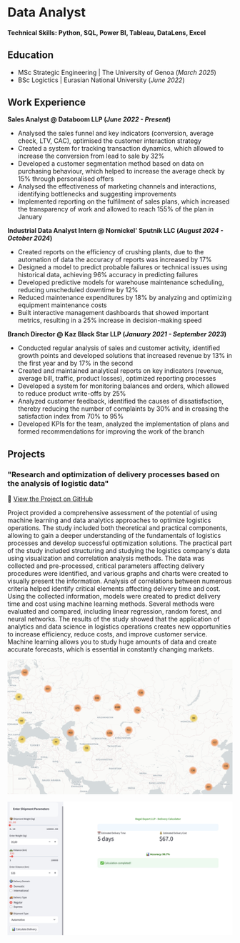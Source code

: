 # Data Analyst

#### Technical Skills: Python, SQL, Power BI, Tableau, DataLens, Excel

## Education						       		
- MSc Strategic Engineering	| The University of Genoa (_March 2025_)	 			        		
- BSc Logictics | Eurasian National University (_June 2022_)

## Work Experience
**Sales Analyst @ Databoom LLP (_June 2022 - Present_)**
- Analysed the sales funnel and key indicators (conversion, average check, LTV, CAC), optimised the customer interaction strategy
- Created a system for tracking transaction dynamics, which allowed to increase the conversion from lead to sale by 32%
- Developed a customer segmentation method based on data on purchasing behaviour, which helped to increase the average check by 15% through
personalised offers
- Analysed the effectiveness of marketing channels and interactions, identifying bottlenecks and suggesting improvements
- Implemented reporting on the fulfilment of sales plans, which increased the transparency of work and allowed to reach 155% of the plan in January

**Industrial Data Analyst Intern @ Nornickel' Sputnik LLC (_August 2024 - October 2024_)**
- Crеated reports on the efficiency of crushing plants, due to the automation of data the accuracy of reports was increased by 17%
- Designed a model to predict probable failures or technical issues using historical data, achieving 96% accuracy in predicting failures
- Developed predictive models for warehouse maintenance scheduling, reducing unscheduled downtime by 12%
- Reducеd maintenance expenditures by 18% by analyzing and optimizing equipment maintenance costs
- Built interactive management dashboards that showed important metrics, resulting in a 25% increase in decision-making speed

**Branch Director @ Kaz Black Star LLP (_January 2021 - September 2023_)**
- Conducted regular analysis of sales and customer activity, identified growth points and developed solutions that increased revenue by 13% in the first year and by 17% in the second
- Created and maintained analytical reports on key indicators (revenue, average bill, traffic, product losses), optimized reporting processes
- Developed a system for monitoring balances and orders, which allowed to reduce product write-offs by 25%
- Analyzed customer feedback, identified the causes of dissatisfaction, thereby reducing the number of complaints by 30% and in creasing the satisfaction index from
70% to 95%
- Developed KPIs for the team, analyzed the implementation of plans and formed recommendations for improving the work of the branch

## Projects
### "Research and optimization of delivery processes based on the analysis of logistic data"
📂 [View the Project on GitHub](https://github.com/TuringAJ/project_logistic_analysis)

Project provided a comprehensive assessment of the potential of using machine learning and data analytics approaches to optimize logistics operations. The study included both theoretical and practical components, allowing to gain a deeper understanding of the fundamentals of logistics processes and develop successful optimization solutions.
The practical part of the study included structuring and studying the logistics company's data using visualization and correlation analysis methods. The data was collected and pre-processed, critical parameters affecting delivery procedures were identified, and various graphs and charts were created to visually present the information. Analysis of correlations between numerous criteria helped identify critical elements affecting delivery time and cost.
Using the collected information, models were created to predict delivery time and cost using machine learning methods. Several methods were evaluated and compared, including linear regression, random forest, and neural networks. The results of the study showed that the application of analytics and data science in logistics operations creates new opportunities to increase efficiency, reduce costs, and improve customer service. Machine learning allows you to study huge amounts of data and create accurate forecasts, which is essential in constantly changing markets.

![Geography of transportation Regal Export](images/IMG_0002.jpg)

![Delivery Cost and Time Calculator](images/IMG_0001.jpg)
